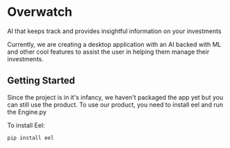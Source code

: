 # Overwatch
AI that keeps track and provides insightful information on your investments </br>

Currently, we are creating a desktop application with an AI backed with ML and other cool features to assist the user in helping them manage their investments. </br>

## Getting Started
Since the project is in it's infancy, we haven't packaged the app yet but you can still use the product. To use our product, you need to install eel and run the Engine.py </br>

To install Eel:
```
pip install eel
```
